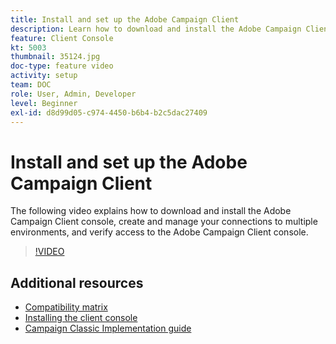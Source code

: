 ```yaml
---
title: Install and set up the Adobe Campaign Client
description: Learn how to download and install the Adobe Campaign Client console, create and manage your connections to multiple environments, and to verify access to the Adobe Campaign Client console.
feature: Client Console
kt: 5003
thumbnail: 35124.jpg
doc-type: feature video
activity: setup
team: DOC
role: User, Admin, Developer
level: Beginner
exl-id: d8d99d05-c974-4450-b6b4-b2c5dac27409
---
```

# Install and set up the Adobe Campaign Client

The following video explains how to download and install the Adobe Campaign Client console, create and manage your connections to multiple environments, and verify access to the Adobe Campaign Client console.

>[!VIDEO](https://video.tv.adobe.com/v/35124?quality=12)

## Additional resources

* [Compatibility matrix](https://experienceleague.adobe.com/docs/campaign-classic/using/release-notes/compatibility-matrix.html?lang=en#compatibility-matrix)
* [Installing the client console](https://experienceleague.adobe.com/docs/campaign-classic/using/installing-campaign-classic/connect-to-campaign/installing-the-client-console.html?lang=en)
* [Campaign Classic Implementation guide](https://experienceleague.adobe.com/docs/campaign-classic/using/campaign-classic-home.html)
